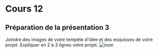 # Cours 12
## Préparation de la présentation 3 
Joindre des images de votre tempête d'idée et des esquisses de votre projet. Expliquer en 2 à 3 lignes votre projet. 
![nom](https://github.com/Prof-Inter-Web/Journal_de_Bord_semaines_8_15/blob/main/Images/Carteheuristique.jpg)
